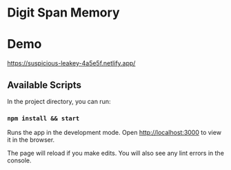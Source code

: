 # Digit Span Memory

# Demo

https://suspicious-leakey-4a5e5f.netlify.app/

## Available Scripts

In the project directory, you can run:

### `npm install && start`

Runs the app in the development mode.
Open [http://localhost:3000](http://localhost:3000) to view it in the browser.

The page will reload if you make edits.
You will also see any lint errors in the console.
